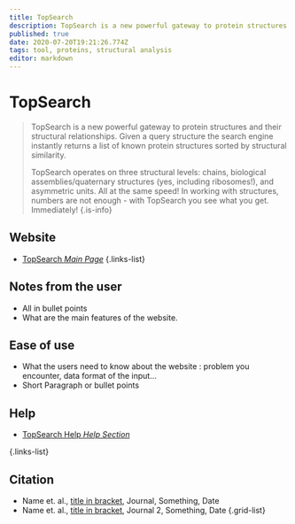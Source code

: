 ```yaml
---
title: TopSearch
description: TopSearch is a new powerful gateway to protein structures and their structural relationships.
published: true
date: 2020-07-20T19:21:26.774Z
tags: tool, proteins, structural analysis
editor: markdown
---
```


# TopSearch

> TopSearch is a new powerful gateway to protein structures and their structural relationships. Given a query structure the search engine instantly returns a list of known protein structures sorted by structural similarity. 
>
> TopSearch operates on three structural levels: chains, biological assemblies/quaternary structures (yes, including ribosomes!), and asymmetric units. All at the same speed! In working with structures, numbers are not enough - with TopSearch you see what you get. Immediately!
{.is-info}

 

## Website 

- [TopSearch *Main Page*](https://topsearch.services.came.sbg.ac.at/)
 {.links-list}


 ## Notes from the user
 
 - All in bullet points
 - What are the main features of the website.

 
 ## Ease of use

- What the users need to know about the website : problem you encounter, data format of the input...
- Short Paragraph or bullet points


## Help

- [TopSearch Help  *Help Section*](https://topsearch.services.came.sbg.ac.at/help/index.html)
 
{.links-list}


## Citation

- Name et. al., [title in bracket](link_link_to_the_paper_in_parenthesis), Journal, Something, Date
- Name et. al., [title in bracket](link_link_to_the_paper_in_parenthesis), Journal 2, Something, Date
{.grid-list}
